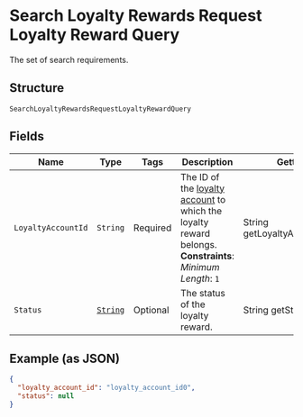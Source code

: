 
# Search Loyalty Rewards Request Loyalty Reward Query

The set of search requirements.

## Structure

`SearchLoyaltyRewardsRequestLoyaltyRewardQuery`

## Fields

| Name | Type | Tags | Description | Getter |
|  --- | --- | --- | --- | --- |
| `LoyaltyAccountId` | `String` | Required | The ID of the [loyalty account](../../doc/models/loyalty-account.md) to which the loyalty reward belongs.<br>**Constraints**: *Minimum Length*: `1` | String getLoyaltyAccountId() |
| `Status` | [`String`](../../doc/models/loyalty-reward-status.md) | Optional | The status of the loyalty reward. | String getStatus() |

## Example (as JSON)

```json
{
  "loyalty_account_id": "loyalty_account_id0",
  "status": null
}
```

